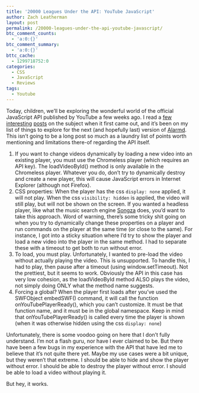 ```yaml
---
title: '20000 Leagues Under the API: YouTube JavaScript'
author: Zach Leatherman
layout: post
permalink: /20000-leagues-under-the-api-youtube-javascript/
btc_comment_counts:
  - 'a:0:{}'
btc_comment_summary:
  - 'a:0:{}'
bttc_cache:
  - 1299718752:0
categories:
  - CSS
  - JavaScript
  - Reviews
tags:
  - Youtube
---
```


Today, children, we’ll be exploring the wonderful world of the official JavaScript API published by YouTube a few weeks ago. I read a [few][1] [interesting][2] [posts][3] on the subject when it first came out, and it’s been on my list of things to explore for the next (and hopefully last) version of [Alarmd][4]. This isn’t going to be a long post so much as a laundry list of points worth mentioning and limitations there-of regarding the API itself.

 [1]: http://apiblog.youtube.com/2008/03/something-to-write-home-about.html
 [2]: http://blogoscoped.com/archive/2008-03-14-n11.html
 [3]: http://www.wait-till-i.com/2008/03/12/video-captioning-made-easy-with-the-youtube-javascript-api/
 [4]: http://www.alarmd.com/

1.  If you want to change videos dynamically by loading a new video into an existing player, you must use the Chromeless player (which requires an API key). The loadVideoById() method is only available in the Chromeless player. Whatever you do, don’t try to dynamically destroy and create a new player, this will cause JavaScript errors in Internet Explorer (although not Firefox).
2.  CSS properties: When the player has the css `display: none` applied, it will not play. When the css `visibility: hidden` is applied, the video will still play, but will not be shown on the screen. If you wanted a headless player, like what the music search engine [Songza][5] does, you’d want to take this approach. Word of warning, there’s some tricky shit going on when you try to dynamically change these properties on a player and run commands on the player at the same time (or close to the same). For instance, I got into a sticky situation where I’d try to show the player and load a new video into the player in the same method. I had to separate these with a timeout to get both to run without error.
3.  To load, you must play. Unfortunately, I wanted to pre-load the video without actually playing the video. This is unsupported. To handle this, I had to play, then pause after a timeout (using window.setTimeout). Not the prettiest, but it seems to work. Obviously the API in this case has very low cohesion, as the loadVideoById method ALSO plays the video, not simply doing ONLY what the method name suggests.
4.  Forcing a global? When the player first loads after you’ve used the SWFObject embedSWF() command, it will call the function onYouTubePlayerReady(), which you can’t customize. It must be that function name, and it must be in the global namespace. Keep in mind that onYouTubePlayerReady() is called every time the player is shown (when it was otherwise hidden using the css `display: none`)

 [5]: http://humanized.com/weblog/2007/11/13/songza-launch/

Unfortunately, there is some voodoo going on here that I don’t fully understand. I’m not a flash guru, nor have I ever claimed to be. But there have been a few bugs in my experience with the API that have led me to believe that it’s not quite there yet. Maybe my use cases were a bit unique, but they weren’t that extreme. I should be able to hide and show the player without error. I should be able to destroy the player without error. I should be able to load a video without playing it.

But hey, it works.